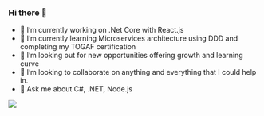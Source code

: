 ### Hi there 👋
- 🔭 I’m currently working on .Net Core with React.js
- 🌱 I’m currently learning Microservices architecture using DDD and completing my TOGAF certification
- 👀 I’m looking out for new opportunities offering growth and learning curve
- 💞️ I’m looking to collaborate on anything and everything that I could help in.
- 💬 Ask me about C#, .NET, Node.js

![](https://komarev.com/ghpvc/?username=RupaMistry&style=flat-square&color=green&base=1000)
<!--
**RupaMistry/RupaMistry** is a ✨ _special_ ✨ repository because its `README.md` (this file) appears on your GitHub profile.
-->
